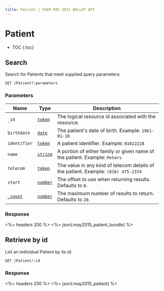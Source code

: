 ```yaml
---
title: Patient | FHIR MAY 2015 BALLOT API
---
```


# Patient

* TOC
{:toc}

## Search

Search for Patients that meet supplied query parameters:

    GET /Patient?:parameters

### Parameters

 Name                                                    | Type                                                     | Description
---------------------------------------------------------|----------------------------------------------------------|-----------------------------------------------------------------------------------
`_id`                                                    |[`token`](http://hl7.org/fhir/2015May/search.html#token)  | The logical resource id associated with the resource.
`birthdate`                                              |[`date`](http://hl7.org/fhir/2015May/search.html#date)    | The patient's date of birth.  Example: `1961-01-16`
`identifier`                                             |[`token`](http://hl7.org/fhir/2015May/search.html#token)  | A patient identifier.  Example: `01022228`
`name`                                                   |[`string`](http://hl7.org/fhir/2015May/search.html#string)| A portion of either family or given name of the patient. Example: `Peters`
`telecom`                                                |[`token`](http://hl7.org/fhir/2015May/search.html#token)  | The value in any kind of telecom details of the patient. Example: `(816) 475-2374`
`start`                                                  |[`number`](http://hl7.org/fhir/2015May/search.html#number)| The offset to use when returning results. Defaults to `0`.
[`_count`](http://hl7.org/fhir/2015May/search.html#count)|[`number`](http://hl7.org/fhir/2015May/search.html#number)| The maximum number of results to return. Defaults to `20`.

### Response

<%= headers 200 %>
<%= json(:may2015_patient_bundle) %>

## Retrieve by id

List an individual Patient by its id:

    GET /Patient/:id

### Response

<%= headers 200 %>
<%= json(:may2015_patient) %>